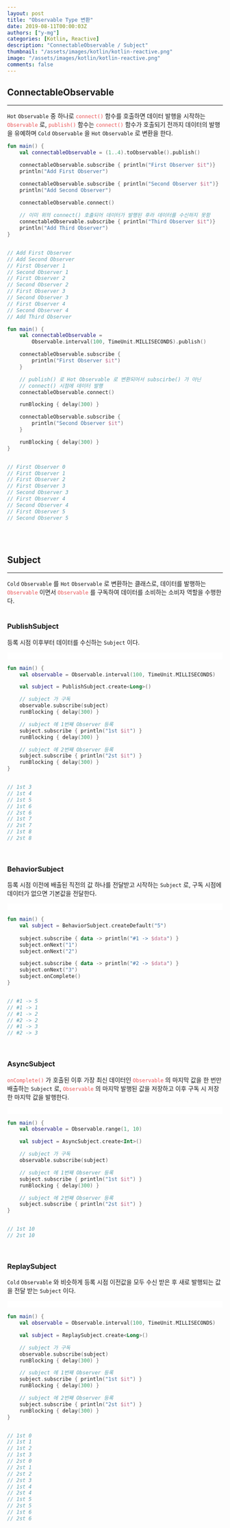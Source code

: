 ```yaml
---
layout: post
title: "Observable Type 변환"
date: 2019-08-11T00:00:03Z
authors: ["y-mg"]
categories: [Kotlin, Reactive]
description: "ConnectableObservable / Subject"
thumbnail: "/assets/images/kotlin/kotlin-reactive.png"
image: "/assets/images/kotlin/kotlin-reactive.png"
comments: false
---
```


## ConnectableObservable
***
`Hot` `Observable` 중 하나로 <code style="color: #eb5657;">connect()</code> 함수를 호출하면 데이터 발행을 시작하는 <code style="color: #eb5657;">Observable</code> 로, <code style="color: #eb5657;">publish()</code> 함수는 <code style="color: #eb5657;">connect()</code> 함수가 호출되기 전까지 데이터의 발행을 유예하며 `Cold` `Observable` 을 `Hot` `Observable` 로 변환을 한다.
<br/>

```kotlin
fun main() {
    val connectableObservable = (1..4).toObservable().publish()

    connectableObservable.subscribe { println("First Observer $it")}
    println("Add First Observer")

    connectableObservable.subscribe { println("Second Observer $it")}
    println("Add Second Observer")

    connectableObservable.connect()
    
    // 이미 위의 connect() 호출되어 데이터가 발행된 후라 데이터를 수신하지 못함
    connectableObservable.subscribe { println("Third Observer $it")}
    println("Add Third Observer")
}


// Add First Observer
// Add Second Observer
// First Observer 1
// Second Observer 1
// First Observer 2
// Second Observer 2
// First Observer 3
// Second Observer 3
// First Observer 4
// Second Observer 4
// Add Third Observer
```

```kotlin
fun main() {
    val connectableObservable = 
        Observable.interval(100, TimeUnit.MILLISECONDS).publish()

    connectableObservable.subscribe { 
        println("First Observer $it") 
    }

    // publish() 로 Hot Observable 로 변환되어서 subscirbe() 가 아닌 
    // connect() 시점에 데이터 발행
    connectableObservable.connect()

    runBlocking { delay(300) }

    connectableObservable.subscribe { 
        println("Second Observer $it") 
    }

    runBlocking { delay(300) }
}


// First Observer 0
// First Observer 1
// First Observer 2
// First Observer 3
// Second Observer 3
// First Observer 4
// Second Observer 4
// First Observer 5
// Second Observer 5
```
<br/>
<br/>



## Subject
***
`Cold` `Observable` 를 `Hot` `Observable` 로 변환하는 클래스로, 데이터를 발행하는 <code style="color: #eb5657;">Observable</code> 이면서 <code style="color: #eb5657;">Observable</code> 를 구독하여 데이터를 소비하는 소비자 역할을 수행한다.
<br/>
<br/>

### PublishSubject
등록 시점 이후부터 데이터를 수신하는 `Subject` 이다.
<br/>

<div style="
background-color: #ffffff;
background-image: url(/assets/images/kotlin/reactive/subject-publish.png);
background-size: contain;
background-repeat: no-repeat;
background-position: center center;
">
<img src="/assets/images/kotlin/reactive/subject-publish.png" style="visibility: hidden;" />
</div>

```kotlin
fun main() {
    val observable = Observable.interval(100, TimeUnit.MILLISECONDS)	

    val subject = PublishSubject.create<Long>()

    // subject 가 구독
    observable.subscribe(subject)			
    runBlocking { delay(300) }

    // subject 에 1번째 Observer 등록
    subject.subscribe { println("1st $it") }
    runBlocking { delay(300) }

    // subject 에 2번째 Observer 등록
    subject.subscribe { println("2st $it") }
    runBlocking { delay(300) }
}


// 1st 3
// 1st 4
// 1st 5
// 1st 6
// 2st 6
// 1st 7
// 2st 7
// 1st 8
// 2st 8
```
<br/>

### BehaviorSubject
등록 시점 이전에 배출된 직전의 값 하나를 전달받고 시작하는 `Subject` 로, 구독 시점에 데이터가 없으면 기본값을 전달한다.
<br/>

<div style="
background-color: #ffffff;
background-image: url(/assets/images/kotlin/reactive/subject-behavior.png);
background-size: contain;
background-repeat: no-repeat;
background-position: center center;
">
<img src="/assets/images/kotlin/reactive/subject-behavior.png" style="visibility: hidden;" />
</div>

```kotlin
fun main() {
    val subject = BehaviorSubject.createDefault("5")
		
    subject.subscribe { data -> println("#1 -> $data") }
    subject.onNext("1")
    subject.onNext("2")

    subject.subscribe { data -> println("#2 -> $data") }
    subject.onNext("3")
    subject.onComplete()
}


// #1 -> 5
// #1 -> 1
// #1 -> 2
// #2 -> 2
// #1 -> 3
// #2 -> 3
```
<br/>

### AsyncSubject
<code style="color: #eb5657;">onComplete()</code> 가 호출된 이후 가장 최신 데이터인 <code style="color: #eb5657;">Observable</code> 의 마지막 값을 한 번만 배출하는 `Subject` 로, <code style="color: #eb5657;">Observable</code> 의 마지막 발행된 값을 저장하고 이후 구독 시 저장한 마지막 값을 발행한다.
<br/>

<div style="
background-color: #ffffff;
background-image: url(/assets/images/kotlin/reactive/subject-async.png);
background-size: contain;
background-repeat: no-repeat;
background-position: center center;
">
<img src="/assets/images/kotlin/reactive/subject-async.png" style="visibility: hidden;" />
</div>

```kotlin
fun main() {
    val observable = Observable.range(1, 10)

    val subject = AsyncSubject.create<Int>()

    // subject 가 구독
    observable.subscribe(subject)			

    // subject 에 1번째 Observer 등록
    subject.subscribe { println("1st $it") }
    runBlocking { delay(300) }

    // subject 에 2번째 Observer 등록
    subject.subscribe { println("2st $it") }
}


// 1st 10
// 2st 10
```
<br/>

### ReplaySubject
`Cold` `Observable` 와 비슷하게 등록 시점 이전값을 모두 수신 받은 후 새로 발행되는 값을 전달 받는 `Subject` 이다.
<br/>

<div style="
background-color: #ffffff;
background-image: url(/assets/images/kotlin/reactive/subject-replay.png);
background-size: contain;
background-repeat: no-repeat;
background-position: center center;
">
<img src="/assets/images/kotlin/reactive/subject-replay.png" style="visibility: hidden;" />
</div>

```kotlin
fun main() {
    val observable = Observable.interval(100, TimeUnit.MILLISECONDS)	

    val subject = ReplaySubject.create<Long>()

    // subject 가 구독
    observable.subscribe(subject)			
    runBlocking { delay(300) }

    // subject 에 1번째 Observer 등록
    subject.subscribe { println("1st $it") }
    runBlocking { delay(300) }

    // subject 에 2번째 Observer 등록
    subject.subscribe { println("2st $it") }
    runBlocking { delay(300) }
}


// 1st 0
// 1st 1
// 1st 2
// 1st 3
// 2st 0
// 2st 1
// 2st 2
// 2st 3
// 1st 4
// 2st 4
// 1st 5
// 2st 5
// 1st 6
// 2st 6
```